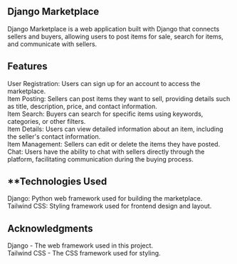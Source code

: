   ## **Django Marketplace**
Django Marketplace is a web application built with Django that connects sellers and buyers, allowing users to post items for sale, search for items, and communicate with sellers.

   ## **Features**
User Registration: Users can sign up for an account to access the marketplace.<br>
Item Posting: Sellers can post items they want to sell, providing details such as title, description, price, and contact information.<br>
Item Search: Buyers can search for specific items using keywords, categories, or other filters.<br>
Item Details: Users can view detailed information about an item, including the seller's contact information.<br>
Item Management: Sellers can edit or delete the items they have posted.<br>
Chat: Users have the ability to chat with sellers directly through the platform, facilitating communication during the buying process.<br>
  ## **Technologies Used
Django: Python web framework used for building the marketplace.<br>
Tailwind CSS: Styling framework used for frontend design and layout.<br>



  ## **Acknowledgments**
Django - The web framework used in this project.<br>
Tailwind CSS - The CSS framework used for styling.
